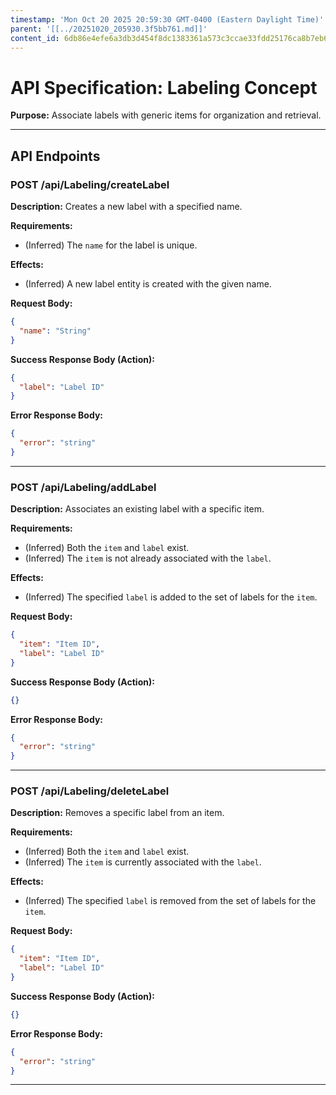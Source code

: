 ```yaml
---
timestamp: 'Mon Oct 20 2025 20:59:30 GMT-0400 (Eastern Daylight Time)'
parent: '[[../20251020_205930.3f5bb761.md]]'
content_id: 6db86e4efe6a3db3d454f8dc1383361a573c3ccae33fdd25176ca8b7eb62c80f
---
```


# API Specification: Labeling Concept

**Purpose:** Associate labels with generic items for organization and retrieval.

***

## API Endpoints

### POST /api/Labeling/createLabel

**Description:** Creates a new label with a specified name.

**Requirements:**

* (Inferred) The `name` for the label is unique.

**Effects:**

* (Inferred) A new label entity is created with the given name.

**Request Body:**

```json
{
  "name": "String"
}
```

**Success Response Body (Action):**

```json
{
  "label": "Label ID"
}
```

**Error Response Body:**

```json
{
  "error": "string"
}
```

***

### POST /api/Labeling/addLabel

**Description:** Associates an existing label with a specific item.

**Requirements:**

* (Inferred) Both the `item` and `label` exist.
* (Inferred) The `item` is not already associated with the `label`.

**Effects:**

* (Inferred) The specified `label` is added to the set of labels for the `item`.

**Request Body:**

```json
{
  "item": "Item ID",
  "label": "Label ID"
}
```

**Success Response Body (Action):**

```json
{}
```

**Error Response Body:**

```json
{
  "error": "string"
}
```

***

### POST /api/Labeling/deleteLabel

**Description:** Removes a specific label from an item.

**Requirements:**

* (Inferred) Both the `item` and `label` exist.
* (Inferred) The `item` is currently associated with the `label`.

**Effects:**

* (Inferred) The specified `label` is removed from the set of labels for the `item`.

**Request Body:**

```json
{
  "item": "Item ID",
  "label": "Label ID"
}
```

**Success Response Body (Action):**

```json
{}
```

**Error Response Body:**

```json
{
  "error": "string"
}
```

***
